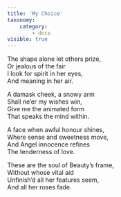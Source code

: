 ```yaml
---
title: 'My Choice'
taxonomy:
    category:
        - docs
visible: true
---
```


The shape alone let others prize,  
Or jealous of the fair  
I look for spirit in her eyes,  
And meaning in her air.  

A damask cheek, a snowy arm  
Shall ne’er my wishes win,  
Give me the animated form  
That speaks the mind within.  

A face when awful honour shines,  
Where sense and sweetness move,  
And Angel innocence refines  
The tenderness of love.  

These are the soul of Beauty’s frame,  
Without whose vital aid  
Unfinish’d all her features seem,  
And all her roses fade.  